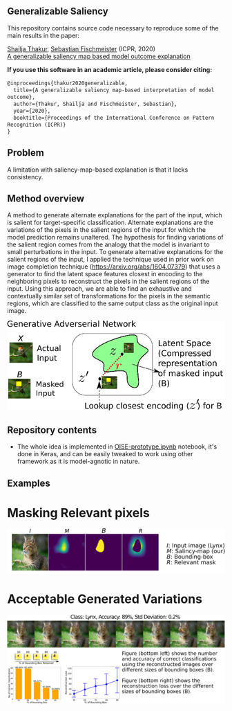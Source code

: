 ## Generalizable Saliency
This repository contains source code necessary to reproduce some of the main results in the paper:

[Shailja Thakur](https://uwaterloo.ca/embedded-software-group/people-profiles/shailja-thakur), [Sebastian Fischmeister](https://uwaterloo.ca/embedded-software-group/people-profiles/sebastian-fischmeister) (ICPR, 2020) <br>
[A generalizable saliency map based model outcome explanation](https://arxiv.org/abs/2006.09504)

**If you use this software in an academic article, please consider citing:**

    
    @inproceedings{thakur2020generalizable,
      title={A generalizable saliency map-based interpretation of model outcome},
      author={Thakur, Shailja and Fischmeister, Sebastian},
      year={2020},
      booktitle={Proceedings of the International Conference on Pattern Recognition (ICPR)}
    }

## Problem
A limitation with saliency-map-based explanation is that it lacks consistency.

## Method overview

A method to generate alternate explanations for the part of the input, which is salient for target-specific classification. Alternate explanations are the variations of the pixels in the salient regions of the input for which the model prediction remains unaltered. The hypothesis for finding variations of the salient region comes from the analogy that the model is invariant to small perturbations in the input. To generate alternative explanations for the salient regions of the input, I applied the technique used in prior work on image completion technique (https://arxiv.org/abs/1604.07379) that uses a generator to find the latent space features closest in encoding to the neighboring pixels to reconstruct the pixels in the salient regions of the input. Using this approach, we are able to find an exhaustive and contextually similar set of transformations for the pixels in the semantic regions, which are classified to the same output class as the original input image.

![](image_completion_fig.png)

## Repository contents
* The whole idea is implemented in [OISE-prototype.ipynb](XYZ.ipynb) notebook, it's done in Keras, and can be easily tweaked to work using other framework as it is model-agnotic in nature.
<!-- * [Saliency](Saliency.ipynb) notebook demonstrates the usage of RISE class optimized for PyTorch. -->
<!-- * [Evaluation](Evaluation.ipynb) notebook displays another contribution of the paper: *Causal metrics*. -->

## Examples 

# Masking Relevant pixels
![](relevant_mask.png)


# Acceptable Generated Variations  
![](acceptable_variations_results_1.png)
